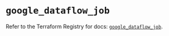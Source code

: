 # `google_dataflow_job`

Refer to the Terraform Registry for docs: [`google_dataflow_job`](https://registry.terraform.io/providers/hashicorp/google/6.25.0/docs/resources/dataflow_job).
